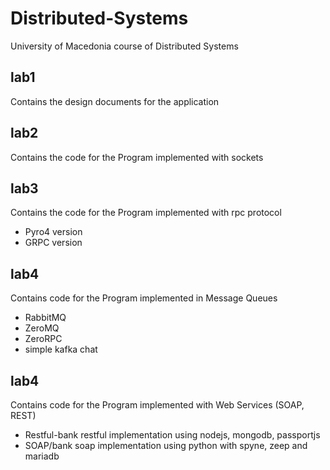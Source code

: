 # Distributed-Systems
University of Macedonia course of Distributed Systems

## lab1
Contains the design documents for the application

## lab2
Contains the code for the Program implemented with sockets

## lab3
Contains the code for the Program implemented with rpc protocol
* Pyro4 version
* GRPC version

## lab4
Contains code for the Program implemented in Message Queues
* RabbitMQ
* ZeroMQ
* ZeroRPC
* simple kafka chat


## lab4
Contains code for the Program implemented with Web Services (SOAP, REST)
* Restful-bank restful implementation using nodejs, mongodb, passportjs
* SOAP/bank soap implementation using python with spyne, zeep and mariadb

